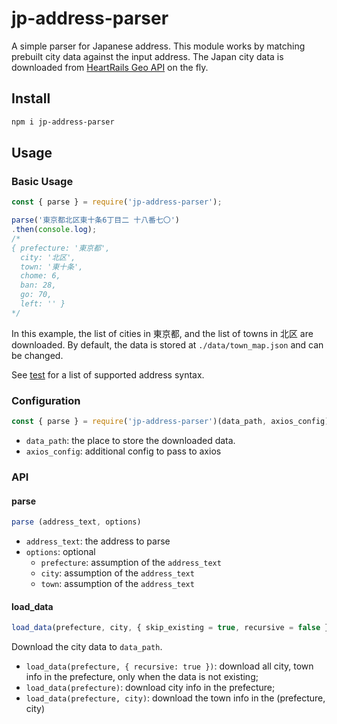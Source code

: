 # jp-address-parser

A simple parser for Japanese address.
This module works by matching prebuilt city data against the input address.
The Japan city data is downloaded from [HeartRails Geo API](http://geoapi.heartrails.com/api.html) on the fly.

## Install

```bash
npm i jp-address-parser
```

## Usage

### Basic Usage

```javascript
const { parse } = require('jp-address-parser');

parse('東京都北区東十条6丁目二 十八番七〇')
.then(console.log);
/*
{ prefecture: '東京都',
  city: '北区',
  town: '東十条',
  chome: 6,
  ban: 28,
  go: 70,
  left: '' }
*/
```

In this example, the list of cities in 東京都, and the list of towns in 北区 are downloaded.
By default, the data is stored at `./data/town_map.json` and can be changed.

See [test](test/test.js) for a list of supported address syntax.

### Configuration

```javascript
const { parse } = require('jp-address-parser')(data_path, axios_config);
```

- `data_path`: the place to store the downloaded data.
- `axios_config`: additional config to pass to axios

### API

#### parse

```javascript
parse (address_text, options)
```

- `address_text`: the address to parse
- `options`: optional
  - `prefecture`: assumption of the `address_text`
  - `city`: assumption of the `address_text`
  - `town`: assumption of the `address_text`

#### load_data

```javascript
load_data(prefecture, city, { skip_existing = true, recursive = false } = {})
```

Download the city data to `data_path`.

- `load_data(prefecture, { recursive: true })`: download all city, town info in the prefecture, only when the data is not existing;
- `load_data(prefecture)`: download city info in the prefecture;
- `load_data(prefecture, city)`: download the town info in the (prefecture, city)


